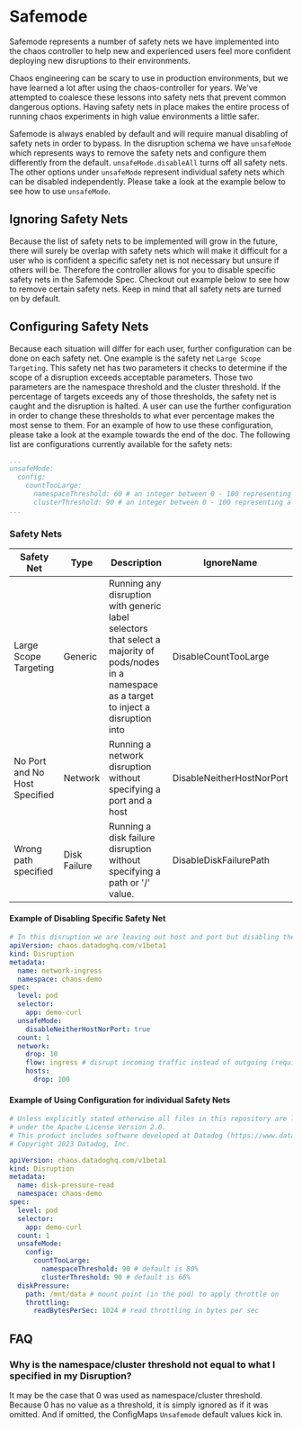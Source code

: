 # Safemode

Safemode represents a number of safety nets we have implemented into the chaos controller to help new and experienced users feel more confident deploying new disruptions to their environments.

Chaos engineering can be scary to use in production environments, but we have learned a lot after using the chaos-controller for years. We've attempted to coalesce these lessons into safety nets that prevent common dangerous options. Having safety nets in place makes the entire process of running chaos experiments in high value environments a little safer.

Safemode is always enabled by default and will require manual disabling of safety nets in order to bypass. In the disruption schema we have `unsafeMode` which represents ways to remove the safety nets and configure them differently from the default.
`unsafeMode.disableAll` turns off all safety nets. The other options under `unsafeMode` represent individual safety nets which can be disabled independently.
Please take a look at the example below to see how to use `unsafeMode`.

## Ignoring Safety Nets

Because the list of safety nets to be implemented will grow in the future, there will surely be overlap with safety nets which will make it difficult for a user who is confident a specific safety net is not necessary but unsure if others will be.
Therefore the controller allows for you to disable specific safety nets in the Safemode Spec. Checkout out example below to see how to remove certain safety nets.
Keep in mind that all safety nets are turned on by default.

## Configuring Safety Nets

Because each situation will differ for each user, further configuration can be done on each safety net. One example is the safety net `Large Scope Targeting`. 
This safety net has two parameters it checks to determine if the scope of a disruption exceeds acceptable parameters. Those two parameters are the namespace threshold and the cluster threshold.
If the percentage of targets exceeds any of those thresholds, the safety net is caught and the disruption is halted. A user can use the further configuration in order to change these thresholds to what ever percentage makes the most sense to them.
For an example of how to use these configuration, please take a look at the example towards the end of the doc. The following list are configurations currently available for the safety nets:
```yaml
...
unsafeMode:
  config:
    countTooLarge:
      namespaceThreshold: 60 # an integer between 0 - 100 representing a percentage threshold that is acceptable for namespace size percentage
      clusterThreshold: 90 # an integer between 0 - 100 representing a percentage threshold that is acceptable for cluster size percentage
...
```

### Safety Nets

| Safety Net                    | Type         | Description                                                                                                                                     | IgnoreName                |
|-------------------------------|--------------|-------------------------------------------------------------------------------------------------------------------------------------------------|---------------------------|
| Large Scope Targeting         | Generic      | Running any disruption with generic label selectors that select a majority of pods/nodes in a namespace as a target to inject a disruption into | DisableCountTooLarge      |
| No Port and No Host Specified | Network      | Running a network disruption without specifying a port and a host                                                                               | DisableNeitherHostNorPort |
| Wrong path specified          | Disk Failure | Running a disk failure disruption without specifying a path or '/' value.                                                                       | DisableDiskFailurePath    |


#### Example of Disabling Specific Safety Net

```yaml
# In this disruption we are leaving out host and port but disabling the safety net that catches it so we can continue the disruption
apiVersion: chaos.datadoghq.com/v1beta1
kind: Disruption
metadata:
  name: network-ingress
  namespace: chaos-demo
spec:
  level: pod
  selector:
    app: demo-curl
  unsafeMode:
    disableNeitherHostNorPort: true
  count: 1
  network:
    drop: 10
    flow: ingress # disrupt incoming traffic instead of outgoing (requires at least a port or a host to be specified, only works for TCP, please read implementation details before using to know the current limitations)
    hosts:
      drop: 100
```

#### Example of Using Configuration for individual Safety Nets

```yaml
# Unless explicitly stated otherwise all files in this repository are licensed
# under the Apache License Version 2.0.
# This product includes software developed at Datadog (https://www.datadoghq.com/).
# Copyright 2023 Datadog, Inc.

apiVersion: chaos.datadoghq.com/v1beta1
kind: Disruption
metadata:
  name: disk-pressure-read
  namespace: chaos-demo
spec:
  level: pod
  selector:
    app: demo-curl
  count: 1
  unsafeMode:
    config:
      countTooLarge:
        namespaceThreshold: 90 # default is 80%
        clusterThreshold: 90 # default is 66%
  diskPressure:
    path: /mnt/data # mount point (in the pod) to apply throttle on
    throttling:
      readBytesPerSec: 1024 # read throttling in bytes per sec
```

## FAQ

### Why is the namespace/cluster threshold not equal to what I specified in my Disruption?
It may be the case that 0 was used as namespace/cluster threshold. Because 0 has no value as a threshold, it is simply
ignored as if it was omitted. And if omitted, the ConfigMaps `Unsafemode` default values kick in.